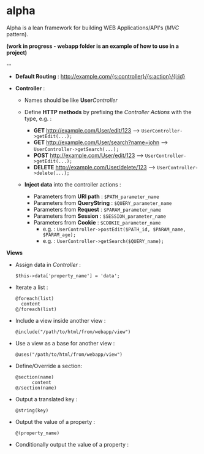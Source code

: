 # alpha 
Alpha is a lean framework for building WEB Applications/API's (*MVC* pattern).

**(work in progress - webapp folder is an example of how to use in a project)**


--

* **Default Routing** : http://example.com/{s:controller}/{s:action}/{i:id}

* **Controller** :
  * Names should be like **User***Controller*
  
  * Define **HTTP methods** by prefixing the *Controller* *Actions* with the type, e.g. :

    * **GET** http://example.com/User/edit/123 --> ```UserController->getEdit(...);```
    * **GET** http://example.com/User/search?name=john --> ```UserController->getSearch(...);```
    * **POST** http://example.com/User/edit/123 --> ```UserController->getEdit(...);```
    * **DELETE** http://example.com/User/delete/123 --> ```UserController->delete(...);```

  * **Inject data** into the controller actions :
  
    * Parameters from **URI path** : ```$PATH_parameter_name```
    * Parameters from **QueryString** : ```$QUERY_parameter_name```
    * Parameters from **Request** : ```$PARAM_parameter_name```
    * Parameters from **Session** : ```$SESSION_parameter_name```
    * Parameters from **Cookie** : ```$COOKIE_parameter_name```
      * e.g. : ```UserController->postEdit($PATH_id, $PARAM_name, $PARAM_age);```
      * e.g. : ```UserController->getSearch($QUERY_name);```

**Views**

  * Assign data in *Controller* :

      ```
      $this->data['property_name'] = 'data';
      ```

  * Iterate a list :

      ```
	@foreach(list)
		content
	@/foreach(list)
      ```
  * Include a view inside another view :

      ```
      @include("/path/to/html/from/webapp/view")
      ```
	
  * Use a view as a base for another view :

      ```
      @uses("/path/to/html/from/webapp/view")
      ```

  * Define/Override a section:

      ```
      @section(name)
            content 
      @/section(name)
      ```
	
  * Output a translated key :

      ```
      @string(key)
      ```
	
  * Output the value of a property :

      ```
      @(property_name)
      ```
	
  * Conditionally output the value of a property :
